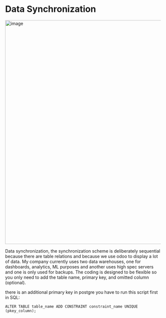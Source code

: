 # Data Synchronization

<img width="723" alt="image" src="https://user-images.githubusercontent.com/53082147/231049509-99a42939-9c47-4ab2-b863-966b6e55e76c.png">


Data synchronization, the synchronization scheme is deliberately sequential because there are table relations and because we use odoo to display a lot of data. My company currently uses two data warehouses, one for dashboards, analytics, ML purposes and another uses high spec servers and one is only used for backups. The coding is designed to be flexible so you only need to add the table name, primary key, and omitted column (optional).

there is an additional primary key in postgre you have to run this script first in SQL:

```
ALTER TABLE table_name ADD CONSTRAINT constraint_name UNIQUE (pkey_column);
```
